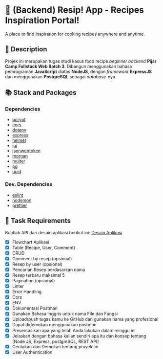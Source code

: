 # 🍳 (Backend) Resip! App - Recipes Inspiration Portal!

A place to find inspiration for cooking recipes anywhere and anytime.

## 📝 Description

Projek ini merupakan tugas studi kasus food recipe _beginner backend_ **Pijar Camp Fullstack Web Batch 3**. Dibangun menggunakan bahasa pemrograman **JavaScript** diatas **NodeJS**, dengan _framework_ **ExpressJS** dan menggunakan **PostgreSQL** sebagai _database_-nya.

## 📚 Stack and Packages

### Dependencies

- [bcrypt](https://github.com/kelektiv/node.bcrypt.js)
- [cors](https://github.com/expressjs/cors)
- [dotenv](https://github.com/motdotla/dotenv)
- [express](https://github.com/expressjs/express)
- [helmet](https://github.com/helmetjs/helmet)
- [joi](https://github.com/sideway/joi)
- [jsonwebtoken](https://github.com/auth0/node-jsonwebtoken)
- [morgan](https://github.com/expressjs/morgan)
- [multer](https://github.com/expressjs/multer)
- [pg](https://github.com/brianc/node-postgres)
- [uuid](https://github.com/uuidjs/uuid)

### Dev. Dependencies

- [eslint](https://github.com/eslint/eslint)
- [nodemon](https://github.com/remy/nodemon)
- [prettier](https://github.com/prettier/prettier)

## 🎯 Task Requirements

Buatlah API dari desain aplikasi berikut ini:
[Desain Aplikasi](https://www.figma.com/file/SUbBTYCq1e4ngRt20lSdqr/Food-Recipe?node-id=47%3A1273)

- [x] Flowchart Aplikasi
- [x] Table (Recipe, User, Comment)
- [x] CRUD
- [x] Comment by resep (opsional)
- [x] Resep by user (opsional)
- [x] Pencarian Resep berdasarkan nama
- [x] Resep terbaru maksimal 5
- [x] Pagination (opsional)
- [x] Linter
- [x] Error Handling
- [x] Cors
- [x] ENV
- [x] Dokumentasi Postman
- [x] Gunakan Bahasa Inggris untuk nama File dan Fungsi
- [x] Upload/push tugas kamu ke GitHub dan gunakan nama yang profesional
- [x] Dapat didemokan menggunakan postman
- [x] Presentasikan apa yang telah Anda lakukan dalam minggu ini
- [x] Jelaskan dengan bahasa kalian sendiri apa itu dan konsep tentang [Node JS, Express, postgreSQL, REST API]
- [x] Ceritakan dan Demokan tentang proyek ini
- [x] User Authentication
